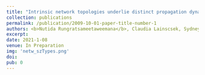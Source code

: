 ```yaml
---
title: "Intrinsic network topologies underlie distinct propagation dynamics of focal seizures"
collection: publications
permalink: /publication/2009-10-01-paper-title-number-1
authors: <b>Nutida Rungratsameetaweemana</b>, Claudia Lainscsek, Sydney S. Cash, Terrence J. Sejnowski, Javier O. Garcia, Kanika Bansal
excerpt: 
date: 2021-1-08
venue: In Preparation
img: 'netw_szTypes.png'
doi: 
pub: 0
---
```


